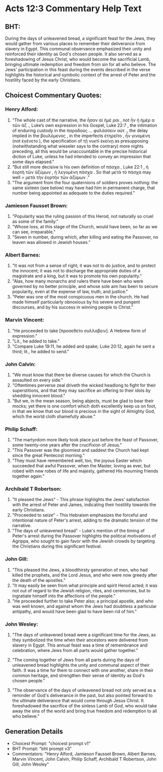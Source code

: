 # Acts 12:3 Commentary Help Text

## BHT:
During the days of unleavened bread, a significant feast for the Jews, they would gather from various places to remember their deliverance from slavery in Egypt. This communal observance emphasized their unity and reinforced their identity as God's chosen people. It also served as a foreshadowing of Jesus Christ, who would become the sacrificial Lamb, bringing ultimate redemption and freedom from sin for all who believe. The Jews' participation in this feast during the events described in the verse highlights the historical and symbolic context of the arrest of Peter and the hostility faced by the early Christians.

## Choicest Commentary Quotes:
### Henry Alford:
1. "The whole cast of the narrative, the ἦσαν  αἱ ἡμέ  ραι , not ἦν  ἡ ἡμέρ  α τῶν ἀζ ., Luke’s own expression in his Gospel, Luke 22:7 , the intimation of  enduring custody in the παραδοὺς … φυλάσσειν αὐτ ., the delay implied in the βουλόμενος , in the imperfects ἐτηρεῖτο , ἦν γινομένη (not ἐγένετο ), the specification of τῇ νυκτὶ ἐκείνῃ as presupposing (notwithstanding what wieseler says to the contrary) more nights preceding, all this would be unaccountable in the precise historical diction of Luke, unless he had intended to convey an impression that  some days elapsed."
2. "But still more decisive is his own definition of πάσχα , Luke 22:1 ,  ἡ ἑορτὴ τῶν ἀζύμων ,  ἡ λεγομένη πάσχα  . So that μετὰ τὸ πάσχα may well = μετὰ τὴν ἑορτὴν τῶν ἀζύμων ."
3. "The argument from the four quaternions of soldiers proves nothing: the same sixteen (see below) may have had him in  permanent charge, that number being appointed as adequate to the duties required."

### Jamieson Fausset Brown:
1. "Popularity was the ruling passion of this Herod, not naturally so cruel as some of the family."
2. "Whose loss, at this stage of the Church, would have been, so far as we can see, irreparable."
3. "Seven in number, during which, after killing and eating the Passover, no leaven was allowed in Jewish houses."

### Albert Barnes:
1. "It was not from a sense of right; it was not to do justice, and to protect the innocent; it was not to discharge the appropriate duties of a magistrate and a king, but it was to promote his own popularity."
2. "Alas, how many monarchs and rulers there have been who were governed by no better principle, and whose sole aim has been to secure popularity, even at the expense of law, truth, and justice."
3. "Peter was one of the most conspicuous men in the church. He had made himself particularly obnoxious by his severe and pungent discourses, and by his success in winning people to Christ."

### Marvin Vincent:
1. "He proceeded to take [προσεθετο συλλαβειν]. A Hebrew form of expression." 
2. "Lit., he added to take." 
3. "Compare Luke 19:11, he added and spake; Luke 20:12, again he sent a third; lit., he added to send."

### John Calvin:
1. "We must know that there be diverse causes for which the Church is assaulted on every side."
2. "Oftentimes perverse zeal driveth the wicked headlong to fight for their superstitions, and that they may sacrifice an offering to their idols by shedding innocent blood."
3. "But we, in the mean season, being abjects, must be glad to bear their mocks; yet there is one comfort which doth excellently keep us on foot, in that we know that our blood is precious in the sight of Almighty God, which the world cloth shamefully abuse."

### Philip Schaff:
1. "The martyrdom more likely took place just before the feast of Passover, some twenty-one years after the crucifixion of Jesus."
2. "This Passover was the gloomiest and saddest the Church had kept since the great Pentecost morning."
3. "They must have remembered well, too, the joyous Easter which succeeded that awful Passover, when the Master, loving as ever, but robed with new robes of life and majesty, gathered His mourning friends together again."

### Archibald T Robertson:
1. "It pleased the Jews" - This phrase highlights the Jews' satisfaction with the arrest of Peter and James, indicating their hostility towards the early Christians.
2. "Proceeded to seize" - This Hebraism emphasizes the forceful and intentional nature of Peter's arrest, adding to the dramatic tension of the narrative.
3. "The days of unleavened bread" - Luke's mention of the timing of Peter's arrest during the Passover highlights the political motivations of Agrippa, who sought to gain favor with the Jewish crowds by targeting the Christians during this significant festival.

### John Gill:
1. "This pleased the Jews, a bloodthirsty generation of men, who had killed the prophets, and the Lord Jesus, and who were now greedy after the death of the apostles."
2. "It may easily be seen from what principle and spirit Herod acted; it was not out of regard to the Jewish religion, rites, and ceremonies, but to ingratiate himself into the affections of the people."
3. "He proceeded further to take Peter also; a principal apostle, and who was well known, and against whom the Jews had doubtless a particular antipathy, and would have been glad to have been rid of him."

### John Wesley:
1. "The days of unleavened bread were a significant time for the Jews, as they symbolized the time when their ancestors were delivered from slavery in Egypt. This annual feast was a time of remembrance and celebration, where Jews from all parts would gather together."

2. "The coming together of Jews from all parts during the days of unleavened bread highlights the unity and communal aspect of their faith. It was a time for them to connect with one another, share in their common heritage, and strengthen their sense of identity as God's chosen people."

3. "The observance of the days of unleavened bread not only served as a reminder of God's deliverance in the past, but also pointed forward to the ultimate deliverance that would come through Jesus Christ. It foreshadowed the sacrifice of the sinless Lamb of God, who would take away the sins of the world and bring true freedom and redemption to all who believe."


## Generation Details
- Choicest Prompt: "choicest prompt v1"
- BHT Prompt: "bht prompt v3"
- Commentators: "Henry Alford, Jamieson Fausset Brown, Albert Barnes, Marvin Vincent, John Calvin, Philip Schaff, Archibald T Robertson, John Gill, John Wesley"
